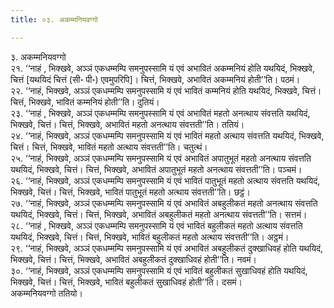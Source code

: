 ```yaml
---
title: ०३. अकम्मनियवग्गो

---
```

३. अकम्मनियवग्गो  
२१. ‘‘नाहं , भिक्खवे, अञ्‍ञं एकधम्मम्पि समनुपस्सामि यं एवं अभावितं अकम्मनियं होति यथयिदं, भिक्खवे, चित्तं [यथयिदं चित्तं (सी॰ पी॰) एवमुपरिपि]। चित्तं, भिक्खवे, अभावितं अकम्मनियं होती’’ति। पठमं।  
२२. ‘‘नाहं, भिक्खवे, अञ्‍ञं एकधम्मम्पि समनुपस्सामि यं एवं भावितं कम्मनियं होति यथयिदं, भिक्खवे, चित्तं। चित्तं, भिक्खवे, भावितं कम्मनियं होती’’ति। दुतियं।  
२३. ‘‘नाहं , भिक्खवे, अञ्‍ञं एकधम्मम्पि समनुपस्सामि यं एवं अभावितं महतो अनत्थाय संवत्तति यथयिदं, भिक्खवे, चित्तं। चित्तं, भिक्खवे, अभावितं महतो अनत्थाय संवत्तती’’ति। ततियं।  
२४. ‘‘नाहं, भिक्खवे, अञ्‍ञं एकधम्मम्पि समनुपस्सामि यं एवं भावितं महतो अत्थाय संवत्तति यथयिदं, भिक्खवे, चित्तं। चित्तं, भिक्खवे, भावितं महतो अत्थाय संवत्तती’’ति। चतुत्थं।  
२५. ‘‘नाहं, भिक्खवे, अञ्‍ञं एकधम्मम्पि समनुपस्सामि यं एवं अभावितं अपातुभूतं महतो अनत्थाय संवत्तति यथयिदं, भिक्खवे, चित्तं। चित्तं, भिक्खवे, अभावितं अपातुभूतं महतो अनत्थाय संवत्तती’’ति। पञ्‍चमं।  
२६. ‘‘नाहं, भिक्खवे, अञ्‍ञं एकधम्मम्पि समनुपस्सामि यं एवं भावितं पातुभूतं महतो अत्थाय संवत्तति यथयिदं, भिक्खवे, चित्तं। चित्तं, भिक्खवे, भावितं पातुभूतं महतो अत्थाय संवत्तती’’ति। छट्ठं।  
२७. ‘‘नाहं, भिक्खवे, अञ्‍ञं एकधम्मम्पि समनुपस्सामि यं एवं अभावितं अबहुलीकतं महतो अनत्थाय संवत्तति यथयिदं, भिक्खवे, चित्तं। चित्तं, भिक्खवे, अभावितं अबहुलीकतं महतो अनत्थाय संवत्तती’’ति। सत्तमं।  
२८. ‘‘नाहं , भिक्खवे, अञ्‍ञं एकधम्मम्पि समनुपस्सामि यं एवं भावितं बहुलीकतं महतो अत्थाय संवत्तति यथयिदं, भिक्खवे, चित्तं। चित्तं, भिक्खवे, भावितं बहुलीकतं महतो अत्थाय संवत्तती’’ति। अट्ठमं।  
२९. ‘‘नाहं, भिक्खवे, अञ्‍ञं एकधम्मम्पि समनुपस्सामि यं एवं अभावितं अबहुलीकतं दुक्खाधिवहं होति यथयिदं, भिक्खवे, चित्तं। चित्तं, भिक्खवे, अभावितं अबहुलीकतं दुक्खाधिवहं होती’’ति। नवमं।  
३०. ‘‘नाहं, भिक्खवे, अञ्‍ञं एकधम्मम्पि समनुपस्सामि यं एवं भावितं बहुलीकतं सुखाधिवहं होति यथयिदं, भिक्खवे, चित्तं। चित्तं, भिक्खवे, भावितं बहुलीकतं सुखाधिवहं होती’’ति। दसमं।  
अकम्मनियवग्गो ततियो।  